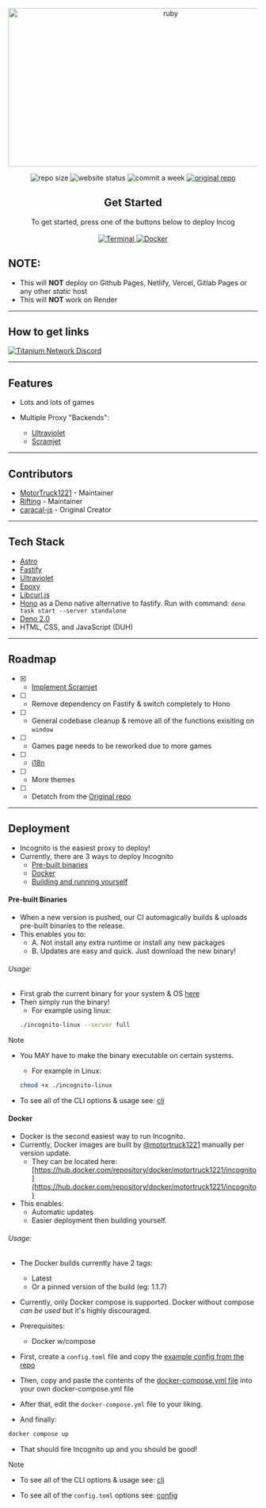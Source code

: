 <div align="center">

<img src="https://socialify.git.ci/titaniumnetwork-dev/incognito/image?description=1&font=Inter&forks=1&issues=1&language=1&name=1&owner=1&pattern=Circuit%20Board&pulls=1&stargazers=1&theme=Dark" alt="ruby" width="640" height="320" />

<img alt="repo size" src="https://img.shields.io/github/repo-size/titaniumnetwork-dev/incognito?style=for-the-badge"></img>
<img alt="website status" src="https://img.shields.io/website?url=https%3A%2F%2Fincog.nebula.christmas&style=for-the-badge"></img>
<img alt="commit a week" src="https://img.shields.io/github/commit-activity/w/titaniumnetwork-dev/incognito?style=for-the-badge"></img>
<a href="https://github.com/caracal-js/incognito" target="_blank" rel="noopener noreferer"><img alt="original repo" src="https://img.shields.io/badge/Original-Repo-gray?style=for-the-badge&link=https%3A%2F%2Fgithub.com%2Fcaracal-js%2Fincognito"></img></a>

</div>

<div align="center">
    <h2>Get Started</h2>
    <a>To get started, press one of the buttons below to deploy Incog</a>
    <br />
    <br />
    <a href="#terminal">
        <img src="https://img.shields.io/badge/terminal-%23121011.svg?style=for-the-badge&logo=gnu-bash&logoColor=white" alt="Terminal">
        </img>
    </a>
    <a href="#docker">
        <img src="https://img.shields.io/badge/docker-%230db7ed.svg?style=for-the-badge&logo=docker&logoColor=white" alt="Docker">
        </img>
    </a>
</div>

## NOTE:

- This will **NOT** deploy on Github Pages, Netlify, Vercel, Gitlab Pages or any other _static_ host
- This will **NOT** work on Render

---

## How to get links

[![Titanium Network Discord](https://invidget.switchblade.xyz/unblock?theme=dark)](https://discord.gg/unblock)

---

## Features

- Lots and lots of games

- Multiple Proxy "Backends":
  - [Ultraviolet](https://github.com/titaniumnetwork-dev/ultraviolet)
  - [Scramjet](https://github.com/mercuryworkshop/scramjet)

---

## Contributors

- [MotorTruck1221](https://motortruck1221.com) - Maintainer
- [Rifting](https://github.com/rifting) - Maintainer
- [caracal-js](https://github.com/caracal-js) - Original Creator

---

## Tech Stack

- [Astro](https://astro.build)
- [Fastify](https://fastify.dev)
- [Ultraviolet](https://github.com/titaniumnetwork-dev/ultraviolet)
- [Epoxy](https://github.com/mercuryworkshop/epoxy-tls)
- [Libcurl.js](https://github.com/ading2210/libcurl.js)
- [Hono](https://github.com/honojs) as a Deno native alternative to fastify. Run with command: `deno task start --server standalone`
- [Deno 2.0](https://github.com/denoland/deno)
- HTML, CSS, and JavaScript (DUH)

---

## Roadmap

- [x] - [Implement Scramjet](https://github.com/mercuryworkshop/scramjet)
- [ ] - Remove dependency on Fastify & switch completely to Hono
- [ ] - General codebase cleanup & remove all of the functions exisiting on `window`
- [ ] - Games page needs to be reworked due to more games
- [ ] - [i18n](https://github.com/alexandre-fernandez/astro-i18n)
- [ ] - More themes
- [ ] - Detatch from the [Original repo](https://github.com/caracal-js/incognito)

---

## Deployment

- Incognito is the easiest proxy to deploy!
- Currently, there are 3 ways to deploy Incognito
    - [Pre-built binaries](#Pre-built-binaries)
    - [Docker]()
    - [Building and running yourself]()

#### Pre-built Binaries

- When a new version is pushed, our CI automagically builds & uploads pre-built binaries to the release.
- This enables you to: 
    - A. Not install any extra runtime or install any new packages
    - B. Updates are easy and quick. Just download the new binary!

###### Usage:

- First grab the current binary for your system & OS [here](https://github.com/titaniumnetwork-dev/incognito/releases/latest)
- Then simply run the binary!
    - For example using linux:
    ```bash
    ./incognito-linux --server full
    ```

> [!NOTE]
> - You MAY have to make the binary executable on certain systems.
>    - For example in Linux:
>    ```bash
>    chmod +x ./incognito-linux
>    ```
>
> - To see all of the CLI options & usage see: [cli](#cli)

#### Docker

- Docker is the second easiest way to run Incognito.
- Currently, Docker images are built by [@motortruck1221](https://github.com/motortruck1221) manually per version update.
    - They can be located here: [https://hub.docker.com/repository/docker/motortruck1221/incognito](https://hub.docker.com/repository/docker/motortruck1221/incognito)
- This enables:
    - Automatic updates
    - Easier deployment then building yourself.

###### Usage:

- The Docker builds currently have 2 tags:
    - Latest
    - Or a pinned version of the build (eg: 1.1.7)
- Currently, only Docker compose is supported. Docker without compose *can be used* but it's highly discouraged.

- Prerequisites:
    - Docker w/compose

- First, create a `config.toml` file and copy the [example config from the repo](https://github.com/titaniumnetwork-dev/incognito/blob/main/config.example.toml)
- Then, copy and paste the contents of the [docker-compose.yml file](https://github.com/titaniumnetwork-dev/incognito/blob/main/docker-compose.yml) into your own docker-compose.yml file
- After that, edit the `docker-compose.yml` file to your liking.
- And finally:
```bash
docker compose up
```
- That should fire Incognito up and you should be good!

> [!NOTE]
> - To see all of the CLI options & usage see: [cli](#cli)
>
> - To see all of the `config.toml` options see: [config](#config)
